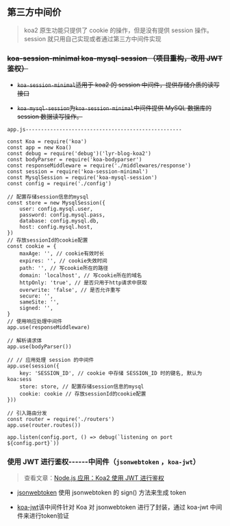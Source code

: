 ## 第三方中间价

> koa2 原生功能只提供了 cookie 的操作，但是没有提供 session 操作。session 就只用自己实现或者通过第三方中间件实现

### ~~koa-session-minimal koa-mysql-session （项目重构，改用 JWT 鉴权）~~

- ~~`koa-session-minimal`适用于 koa2 的 session 中间件，提供存储介质的读写接口~~

- ~~`koa-mysql-session`为`koa-session-minimal`中间件提供 MySQL 数据库的 session 数据读写操作。~~

```
app.js---------------------------------------------------

const Koa = require('koa')
const app = new Koa()
const debug = require('debug')('lyr-blog-koa2')
const bodyParser = require('koa-bodyparser')
const responseMiddleware = require('./middlewares/response')
const session = require('koa-session-minimal')
const MysqlSession = require('koa-mysql-session')
const config = require('./config')

// 配置存储session信息的mysql
const store = new MysqlSession({
    user: config.mysql.user,
    password: config.mysql.pass,
    database: config.mysql.db,
    host: config.mysql.host,
})
// 存放sessionId的cookie配置
const cookie = {
    maxAge: '', // cookie有效时长
    expires: '', // cookie失效时间
    path: '', // 写cookie所在的路径
    domain: 'localhost', // 写cookie所在的域名
    httpOnly: 'true', // 是否只用于http请求中获取
    overwrite: 'false', // 是否允许重写
    secure: '',
    sameSite: '',
    signed: '',
}
// 使用响应处理中间件
app.use(responseMiddleware)

// 解析请求体
app.use(bodyParser())

// // 应用处理 session 的中间件
app.use(session({
    key: 'SESSION_ID', // cookie 中存储 SESSION_ID 时的键名, 默认为 koa:sess
    store: store, // 配置存储session信息的mysql
    cookie: cookie // 存放sessionId的cookie配置
}))

// 引入路由分发
const router = require('./routers')
app.use(router.routes())

app.listen(config.port, () => debug(`listening on port ${config.port}`))

```

### 使用 JWT 进行鉴权------中间件（`jsonwebtoken` ，`koa-jwt`）

> 查看文章：[Node.js 应用：Koa2 使用 JWT 进行鉴权](https://github.com/lin-xin/blog/issues/28)

- [jsonwebtoken](https://github.com/auth0/node-jsonwebtoken) 使用 jsonwebtoken 的 sign() 方法来生成 token

- [koa-jwt](https://github.com/koajs/jwt)该中间件针对 Koa 对 jsonwebtoken 进行了封装，通过 koa-jwt 中间件来进行token验证
